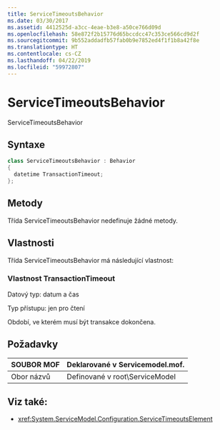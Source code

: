 ```yaml
---
title: ServiceTimeoutsBehavior
ms.date: 03/30/2017
ms.assetid: 4412525d-a3cc-4eae-b3e8-a50ce766d09d
ms.openlocfilehash: 58e872f2b15776d65bccdcc47c353ce566cd9d2f
ms.sourcegitcommit: 9b552addadfb57fab0b9e7852ed4f1f1b8a42f8e
ms.translationtype: HT
ms.contentlocale: cs-CZ
ms.lasthandoff: 04/22/2019
ms.locfileid: "59972807"
---
```

# <a name="servicetimeoutsbehavior"></a>ServiceTimeoutsBehavior
ServiceTimeoutsBehavior  
  
## <a name="syntax"></a>Syntaxe  
  
```csharp
class ServiceTimeoutsBehavior : Behavior  
{  
  datetime TransactionTimeout;  
};  
```  
  
## <a name="methods"></a>Metody  
 Třída ServiceTimeoutsBehavior nedefinuje žádné metody.  
  
## <a name="properties"></a>Vlastnosti  
 Třída ServiceTimeoutsBehavior má následující vlastnost:  
  
### <a name="transactiontimeout"></a>Vlastnost TransactionTimeout  
 Datový typ: datum a čas  
  
 Typ přístupu: jen pro čtení  
  
 Období, ve kterém musí být transakce dokončena.  
  
## <a name="requirements"></a>Požadavky  
  
|SOUBOR MOF|Deklarované v Servicemodel.mof.|  
|---------|-----------------------------------|  
|Obor názvů|Definované v root\ServiceModel|  
  
## <a name="see-also"></a>Viz také:

- <xref:System.ServiceModel.Configuration.ServiceTimeoutsElement>
